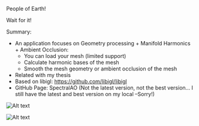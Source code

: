 People of Earth!

Wait for it!

Summary:

* An application focuses on Geometry processing + Manifold Harmonics + Ambient Occlusion:
  - You can load your mesh (limited support)
  - Calculate harmonic bases of the mesh
  - Smooth the mesh geometry or ambient occlusion of the mesh
* Related with my thesis
* Based on libigl: https://github.com/libigl/libigl
* GitHub Page: SpectralAO (Not the latest version, not the best version…
  I still have the latest and best version on my local –Sorry!)

![Alt text](http://www.mcihanozer.com/wp-content/uploads/knight-768x261.png "Screenshot")

![Alt text](http://www.mcihanozer.com/wp-content/uploads/bunnyAO-768x191.png "Screenshot")
